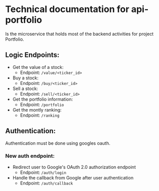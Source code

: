 # Technical documentation for api-portfolio
Is the microservice that holds most of the backend activities for project Portfolio.
## Logic Endpoints:
- Get the value of a stock: 
    - Endpoint: ```/value/<ticker_id>``` 
- Buy a stock:
    - Endpoint: ```/buy/<ticker_id>```
- Sell a stock:
    - Endpoint: ```/sell/<ticker_id>```
- Get the portfolio information:
    - Endpoint: ```/portfolio```
- Get the montly ranking:
    - Endpoint: ```/ranking```
## Authentication:
Authentication must be done using googles oauth.
### New auth endpoint:
- Redirect user to Google's OAuth 2.0 authorization endpoint
    - Endpoint: ```/auth/login```
- Handle the callback from Google after user authentication
    - Endpoint: ```/auth/callback```